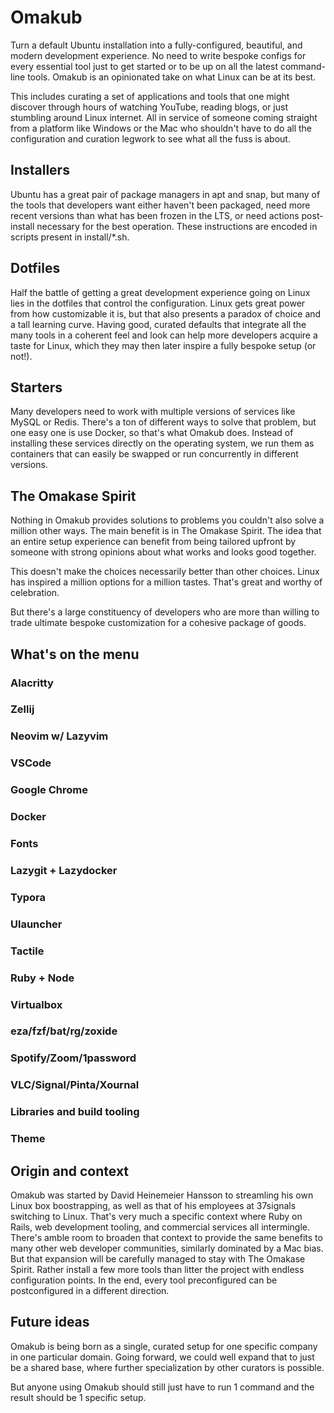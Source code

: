 # Omakub

Turn a default Ubuntu installation into a fully-configured, beautiful, and modern development experience. No need to write bespoke configs for every essential tool just to get started or to be up on all the latest command-line tools. Omakub is an opinionated take on what Linux can be at its best.

This includes curating a set of applications and tools that one might discover through hours of watching YouTube, reading blogs, or just stumbling around Linux internet. All in service of someone coming straight from a platform like Windows or the Mac who shouldn't have to do all the configuration and curation legwork to see what all the fuss is about.

## Installers

Ubuntu has a great pair of package managers in apt and snap, but many of the tools that developers want either haven't been packaged, need more recent versions than what has been frozen in the LTS, or need actions post-install necessary for the best operation. These instructions are encoded in scripts present in install/*.sh.

## Dotfiles

Half the battle of getting a great development experience going on Linux lies in the dotfiles that control the configuration. Linux gets great power from how customizable it is, but that also presents a paradox of choice and a tall learning curve. Having good, curated defaults that integrate all the many tools in a coherent feel and look can help more developers acquire a taste for Linux, which they may then later inspire a fully bespoke setup (or not!).

## Starters

Many developers need to work with multiple versions of services like MySQL or Redis. There's a ton of different ways to solve that problem, but one easy one is use Docker, so that's what Omakub does. Instead of installing these services directly on the operating system, we run them as containers that can easily be swapped or run concurrently in different versions. 

## The Omakase Spirit

Nothing in Omakub provides solutions to problems you couldn't also solve a million other ways. The main benefit is in The Omakase Spirit. The idea that an entire setup experience can benefit from being tailored upfront by someone with strong opinions about what works and looks good together.

This doesn't make the choices necessarily better than other choices. Linux has inspired a million options for a million tastes. That's great and worthy of celebration.

But there's a large constituency of developers who are more than willing to trade ultimate bespoke customization for a cohesive package of goods.

## What's on the menu

### Alacritty
### Zellij
### Neovim w/ Lazyvim
### VSCode
### Google Chrome
### Docker
### Fonts
### Lazygit + Lazydocker
### Typora
### Ulauncher
### Tactile
### Ruby + Node
### Virtualbox
### eza/fzf/bat/rg/zoxide
### Spotify/Zoom/1password
### VLC/Signal/Pinta/Xournal
### Libraries and build tooling
### Theme

## Origin and context

Omakub was started by David Heinemeier Hansson to streamling his own Linux box boostrapping, as well as that of his employees at 37signals switching to Linux. That's very much a specific context where Ruby on Rails, web development tooling, and commercial services all intermingle. There's amble room to broaden that context to provide the same benefits to many other web developer communities, similarly dominated by a Mac bias. But that expansion will be carefully managed to stay with The Omakase Spirit. Rather install a few more tools than litter the project with endless configuration points. In the end, every tool preconfigured can be postconfigured in a different direction.

## Future ideas

Omakub is being born as a single, curated setup for one specific company in one particular domain. Going forward, we could well expand that to just be a shared base, where further specialization by other curators is possible.

But anyone using Omakub should still just have to run 1 command and the result should be 1 specific setup.
